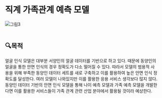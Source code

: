 # 직계 가족관계 예측 모델
![그림3](https://github.com/kimsoheegh/kinship-verification/assets/91236577/41208082-c9ba-43a3-838f-d34997ae3a84)
<br><br>
## :mag:목적
얼굴 인식 모델은 대부분 서양인의 얼굴 데이터를 기반으로 하고 있다. 때문에 동양인의 얼굴을 통한 안면 인식의 경우 정확도가 다소 떨어질 수 있다. 따라서 모델의 범용적 사용을 위해 부족한 동양인 데이터 세트를 새로 구축하고 이를 활용하여 높은 안면 인식 정확도를 달성한다. 여러 모델이 나와있지만 이를 활용한 응용 서비스 생각보다 많지 않다. 동양인 데이터 기반의 안면 인식 모델을 통해 나이 예측 모델과 가족 예측 모델을 개발한다면 이를 활용한 서비스들이 가족 관계 관련 산업 분야에서 활용될 것이라 예상한다.
